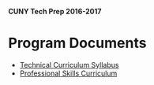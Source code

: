 **CUNY Tech Prep 2016-2017**

# Program Documents

* [Technical Curriculum Syllabus](CUNY_Tech_Prep_Syllabus_Fall_2016.pdf)
* [Professional Skills Curriculum](CTP_16-17_Professional_Skills_Curriculum.pdf)
